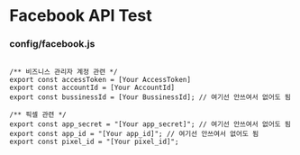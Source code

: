 # Facebook API Test

### config/facebook.js

<pre>
<code>
/** 비즈니스 관리자 계정 관련 */
export const accessToken = [Your AccessToken]
export const accountId = [Your AccountId]
export const bussinessId = [Your BussinessId]; // 여기선 안쓰여서 없어도 됨

/** 픽셀 관련 */
export const app_secret = "[Your app_secret]"; // 여기선 안쓰여서 없어도 됨
export const app_id = "[Your app_id]"; // 여기선 안쓰여서 없어도 됨
export const pixel_id = "[Your pixel_id]";
</code>
</pre>
